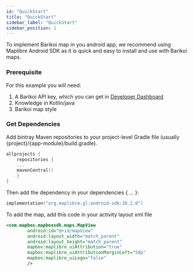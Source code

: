 ```yaml
---
id: "QuickStart"
title: "QuickStart"
sidebar_label: "QuickStart"
sidebar_position: 1
---
```


To implement Barikoi map in you android app, we recommend using Maplibre Android SDK as it is quick and easy to install and use with Barikoi maps. 

### Prerequisite
For this example you will need: 
1. A Barikoi API key, which you can get in [Developer Dashboard](http://developer.barikoi.com "Developer Dashboard")
2. Knowledge in Kotlin/java
3. Barikoi map style 
   
### Get Dependencies
Add bintray Maven repositories to your project-level Gradle file (usually {project}/{app-module}/build.gradle).

```kotlin
allprojects {
    repositories {
    ...
    mavenCentral()
    }
}
```

Then add the dependency in your dependencies { ... }:
```kotlin
implementation("org.maplibre.gl:android-sdk:10.2.0")
```


To add the map, add this code in your activity layout xml file
```xml
<com.mapbox.mapboxsdk.maps.MapView
        android:id="@+id/mapView"
        android:layout_width="match_parent"
        android:layout_height="match_parent"
        mapbox:maplibre_uiAttribution="true"
        mapbox:maplibre_uiAttributionMarginLeft="5dp"
        mapbox:maplibre_uiLogo="false"
        />
```
